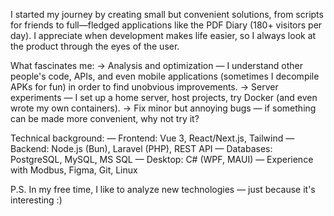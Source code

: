 I started my journey by creating small but convenient solutions, from scripts for friends to full—fledged applications like the PDF Diary (180+ visitors per day). I appreciate when development makes life easier, so I always look at the product through the eyes of the user.


What fascinates me:
-> Analysis and optimization — I understand other people's code, APIs, and even mobile applications (sometimes I decompile APKs for fun) in order to find unobvious improvements.
-> Server experiments — I set up a home server, host projects, try Docker (and even wrote my own containers).
-> Fix minor but annoying bugs — if something can be made more convenient, why not try it?

Technical background:
— Frontend: Vue 3, React/Next.js, Tailwind
— Backend: Node.js (Bun), Laravel (PHP), REST API
— Databases: PostgreSQL, MySQL, MS SQL
— Desktop: C# (WPF, MAUI)
— Experience with Modbus, Figma, Git, Linux


P.S. In my free time, I like to analyze new technologies — just because it's interesting :)